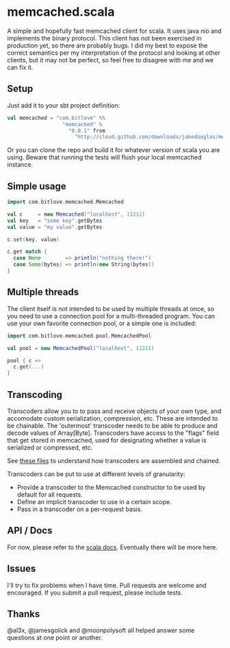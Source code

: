 memcached.scala
===============

A simple and hopefully fast memcached client for scala. It uses java nio
and implements the binary protocol. This client has not been exercised
in production yet, so there are probably bugs. I did my best to expose the
correct semantics per my interpretation of the protocol and looking at
other clients, but it may not be perfect, so feel free to disagree with
me and we can fix it.

Setup
-----

Just add it to your sbt project definition:

```scala
val memcached = "com.bitlove" %%
                  "memcached" %
                    "0.0.1" from
                      "http://cloud.github.com/downloads/jakedouglas/memcached.scala/memcached.scala_2.8.1-0.0.1.jar"
```

Or you can clone the repo and build it for whatever version of scala you
are using. Beware that running the tests will flush your local memcached
instance.

Simple usage
------------

```scala
import com.bitlove.memcached.Memcached

val c     = new Memcached("localhost", 11211)
val key   = "some key".getBytes
val value = "my value".getBytes

c.set(key, value)

c.get match {
  case None        => println("nothing there!")
  case Some(bytes) => println(new String(bytes))
}
```

Multiple threads
----------------

The client itself is not intended to be used by multiple threads at once,
so you need to use a connection pool for a multi-threaded program. You
can use your own favorite connection pool, or a simple one is included:

```scala
import com.bitlove.memcached.pool.MemcachedPool

val pool = new MemcachedPool("localhost", 11211)

pool { c =>
  c.get(...)
}
```

Transcoding
-----------

Transcoders allow you to to pass and receive objects of your own type,
and accomodate custom serialization, compression, etc. These are
intended to be chainable. The 'outermost' transcoder needs to be able to
produce and decode values of Array[Byte]. Transcoders have access to the
"flags" field that get stored in memcached, used for designating whether
a value is serialized or compressed, etc.

See [these files](https://github.com/jakedouglas/memcached.scala/tree/master/src/main/scala/transcoding) to understand how transcoders are assembled and chained.

Transcoders can be put to use at different levels of granularity:

* Provide a transcoder to the Memcached constructor to be used by default for all requests.
* Define an implicit transcoder to use in a certain scope.
* Pass in a transcoder on a per-request basis.

API / Docs
----------

For now, please refer to the [scala docs](http://jakedouglas.github.com/memcached.scala/com/bitlove/memcached/Memcached.html).
Eventually there will be more here.

Issues
------

I'll try to fix problems when I have time. Pull requests are welcome and
encouraged. If you submit a pull request, please include tests.

Thanks
------
@al3x, @jamesgolick and @moonpolysoft all helped answer some questions
at one point or another.
